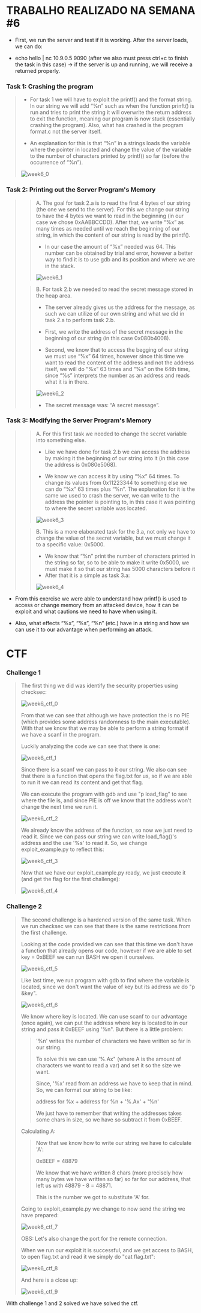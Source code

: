 # TRABALHO REALIZADO NA SEMANA #6

- First, we run the server and test if it is working. After the server loads, we can do:

- echo hello | nc 10.9.0.5 9090 (after we also must press ctrl+c to finish the task in this case) -> if the server is up and running, we will receive a returned properly.

### Task 1: Crashing the program

>- For task 1 we will have to exploit the printf() and the format string. In our string we will add “%n” such as when the function prinft() is run and tries to print the string it will overwrite the return address to exit the function, meaning our program is now stuck (essentially crashing the program). Also, what has crashed is the program format.c not the server itself.
>
>- An explanation for this is that “%n” in a strings loads the variable where the pointer in located and change the value of the variable to the number of characters printed by printf() so far (before the occurrence of “%n”).
>
>![week6_0](https://cdn.discordapp.com/attachments/913904956468252695/915279478559748156/unknown.png)

### Task 2: Printing out the Server Program's Memory

>>A. The goal for task 2.a is to read the first 4 bytes of our string (the one we send to the server). For this we change our string to have the 4 bytes we want to read in the beginning (in our case we chose 0xAABBCCDD). After that, we write “%x” as many times as needed until we reach the beginning of our string, in which the content of our string is read by the printf().
>>
>>- In our case the amount of “%x” needed was 64. This number can be obtained by trial and error, however a better way to find it is to use gdb and its position and where we are in the stack.
>>
>>![week6_1](https://cdn.discordapp.com/attachments/913904956468252695/915282120258228264/week6_task2a.jpg)
>
>>B.	For task 2.b we needed to read the secret message stored in the heap area.
>>
>>- The server already gives us the address for the message, as such we can utilize of our own string and what we did in task 2.a to perform task 2.b.
>>
>>- First, we write the address of the secret message in the beginning of our string (in this case 0x080b4008).
>>
>>- Second, we know that to access the begging of our string we must use “%x” 64 times, however since this time we want to read the content of the address and not the address itself, we will do “%x” 63 times and “%s” on the 64th time, since “%s” interprets the number as an address and reads what it is in there.
>>
>>![week6_2](https://cdn.discordapp.com/attachments/913904956468252695/915282967813836911/week6_task2b.jpg)
>>
>>- The secret message was: “A secret message”.
>>
>

### Task 3: Modifying the Server Program's Memory

>>A. For this first task we needed to change the secret variable into something else.
>>- Like we have done for task 2.b we can access the address by making it the beginning of our string into it (in this case the address is 0x080e5068).
>>
>>- We know we can access it by using “%x” 64 times. To change its values from 0x11223344 to something else we can do “%x” 63 times plus “%n”. The explanation for it is the same we used to crash the server, we can write to the address the pointer is pointing to, in this case it was pointing to where the secret variable was located.
>>
>>![week6_3](https://cdn.discordapp.com/attachments/913904956468252695/915285305819537458/week6_task3a.jpg)
>
>>B. This is a more elaborated task for the 3.a, not only we have to change the value of the secret variable, but we must change it to a specific value: 0x5000.
>>
>>- We know that “%n” print the number of characters printed in the string so far, so to be able to make it write 0x5000, we must make it so that our string has 5000 characters before it
>>- After that it is a simple as task 3.a:
>>
>>![week6_4](https://cdn.discordapp.com/attachments/913904956468252695/915286339094716447/week6_task3b.jpg)
>>
>

- From this exercise we were able to understand how printf() is used to access or change memory from an attacked device, how it can be exploit and what cautions we need to have when using it.

- Also, what effects “%x”, “%s”, “%n” (etc.) have in a string and how we can use it to our advantage when performing an attack.

# CTF

### Challenge 1

>The first thing we did was identify the security properties using checksec:
>
>![week6_ctf_0](https://cdn.discordapp.com/attachments/913904956468252695/917888850146234389/ctf6_challenge1_0.png)
>
>From that we can see that although we have protection the is no PIE (which provides some address randomness to the main executable). With that we know that we may be able to perform a string format if we have a scanf in the program.
>
>Luckily analyzing the code we can see that there is one:
>
>![week6_ctf_1](https://cdn.discordapp.com/attachments/913904956468252695/917891408831066142/Inkedctf6_challenge1_1.jpg)
>
>Since there is a scanf we can pass to it our string. We also can see that there is a function that opens the flag.txt for us, so if we are able to run it we can read its content and get that flag.
>
>We can execute the program with gdb and use "p load_flag" to see where the file is, and since PIE is off we know that the address won't change the next time we run it.
>
>![week6_ctf_2](https://cdn.discordapp.com/attachments/913904956468252695/917893417084801035/week6_challenge1_2.jpg)
>
>We already know the address of the function, so now we just need to read it. Since we can pass our string we can write load_flag()'s address and the use '%s' to read it. So, we change exploit_example.py to reflect this:
>
>![week6_ctf_3](https://cdn.discordapp.com/attachments/913904956468252695/917895254240288828/ctf6_challenge1_3.png)
>
>Now that we have our exploit_example.py ready, we just execute it (and get the flag for the first challenge):
>
>![week6_ctf_4](https://cdn.discordapp.com/attachments/913904956468252695/917895572248211506/ctf6_challenge1_4.png)
>

### Challenge 2

>The second challenge is a hardened version of the same task. When we run checksec we can see that there is the same restrictions from the first challenge.
>
>Looking at the code provided we can see that this time we don't have a function that already opens our code, however if we are able to set key = 0xBEEF we can run BASH we open it ourselves.
>
>![week6_ctf_5](https://cdn.discordapp.com/attachments/913904956468252695/917897574445359174/ctf6_challenge2_1.png)
>
>Like last time, we run program with gdb to find where the variable is located, since we don't want the value of key but its address we do "p &key".
>
>![week6_ctf_6](https://cdn.discordapp.com/attachments/913904956468252695/917898261904392262/ctf6_challenge2_0.png)
>
>We know where key is located. We can use scanf to our advantage (once again), we can put the address where key is located to in our string and pass it 0xBEEF using '%n". But there is a little problem: 
>
>>'%n' writes the number of characters we have written so far in our string. 
>>
>>To solve this we can use '%.Ax" (where A is the amount of characters we want to read a var) and set it so the size we want.
>>
>>Since, '%x' read from an address we have to keep that in mind. So, we can format our string to be like:
>>
>>address for %x + address for %n + '%.Ax' + '%n'
>>
>>We just have to remember that writing the addresses takes some chars in size, so we have so subtract it from 0xBEEF.
>
>Calculating A:
>
>>Now that we know how to write our string we have to calculate 'A':
>>
>> 0xBEEF = 48879
>>
>> We know that we have written 8 chars (more precisely how many bytes we have written so far) so far for our address, that left us with 48879 - 8 = 48871.
>>
>> This is the number we got to substitute 'A' for.
>
>Going to exploit_example.py we change to now send the string we have prepared:
>
>![week6_ctf_7](https://cdn.discordapp.com/attachments/913904956468252695/917902258010734602/ctf6_challenge2_3.png)
>
>OBS: Let's also change the port for the remote connection.
>
>When we run our exploit it is successful, and we get access to BASH, to open flag.txt and read it we simply do "cat flag.txt":
>
>![week6_ctf_8](https://cdn.discordapp.com/attachments/913904956468252695/917902757007081472/ctf6_challenge2_4.png)
>
>And here is a close up:
>
>![week6_ctf_9](https://cdn.discordapp.com/attachments/913904956468252695/917903055721205830/ctf6_challenge2_4.png)
>
With challenge 1 and 2 solved we have solved the ctf.
